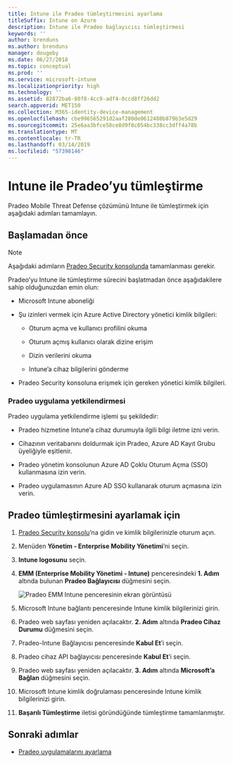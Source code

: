 ```yaml
---
title: Intune ile Pradeo tümleştirmesini ayarlama
titleSuffix: Intune on Azure
description: Intune ile Pradeo bağlayıcısı tümleştirmesi
keywords: ''
author: brenduns
ms.author: brenduns
manager: dougeby
ms.date: 06/27/2018
ms.topic: conceptual
ms.prod: ''
ms.service: microsoft-intune
ms.localizationpriority: high
ms.technology: ''
ms.assetid: 82872ba6-80f8-4cc9-adf4-0ccd8ff26dd2
search.appverid: MET150
ms.collection: M365-identity-device-management
ms.openlocfilehash: cbe996565291d2aaf280de0612480b879b3e5d29
ms.sourcegitcommit: 25e6aa3bfce58ce8d9f8c054bc338cc3dff4a78b
ms.translationtype: MT
ms.contentlocale: tr-TR
ms.lasthandoff: 03/14/2019
ms.locfileid: "57398146"
---
```

# <a name="integrate-pradeo-with-intune"></a>Intune ile Pradeo’yu tümleştirme

Pradeo Mobile Threat Defense çözümünü Intune ile tümleştirmek için aşağıdaki adımları tamamlayın.

## <a name="before-you-begin"></a>Başlamadan önce

> [!NOTE]
> Aşağıdaki adımların [Pradeo Security konsolunda](https://www.apps-security.com) tamamlanması gerekir.

Pradeo’yu Intune ile tümleştirme sürecini başlatmadan önce aşağıdakilere sahip olduğunuzdan emin olun:

-   Microsoft Intune aboneliği

-   Şu izinleri vermek için Azure Active Directory yönetici kimlik bilgileri:

    -   Oturum açma ve kullanıcı profilini okuma

    -   Oturum açmış kullanıcı olarak dizine erişim

    -   Dizin verilerini okuma

    -   Intune’a cihaz bilgilerini gönderme

-   Pradeo Security konsoluna erişmek için gereken yönetici kimlik bilgileri.

### <a name="pradeo-app-authorization"></a>Pradeo uygulama yetkilendirmesi

Pradeo uygulama yetkilendirme işlemi şu şekildedir:

-   Pradeo hizmetine Intune’a cihaz durumuyla ilgili bilgi iletme izni verin.

-   Cihazının veritabanını doldurmak için Pradeo, Azure AD Kayıt Grubu üyeliğiyle eşitlenir.

-   Pradeo yönetim konsolunun Azure AD Çoklu Oturum Açma (SSO) kullanmasına izin verin.

-   Pradeo uygulamasının Azure AD SSO kullanarak oturum açmasına izin verin.

## <a name="to-set-up-pradeo-integration"></a>Pradeo tümleştirmesini ayarlamak için

1.  [Pradeo Security konsolu](https://www.apps-security.com)’na gidin ve kimlik bilgilerinizle oturum açın.

2.  Menüden **Yönetim - Enterprise Mobility Yönetimi**’ni seçin.

3.  **Intune logosunu** seçin.

4.  **EMM (Enterprise Mobility Yönetimi - Intune)** penceresindeki **1. Adım** altında bulunan **Pradeo Bağlayıcısı** düğmesini seçin. 

    ![Pradeo EMM Intune penceresinin ekran görüntüsü](./media/pradeo_setup.png)

5. Microsoft Intune bağlantı penceresinde Intune kimlik bilgilerinizi girin.

5.  Pradeo web sayfası yeniden açılacaktır. **2. Adım** altında **Pradeo Cihaz Durumu** düğmesini seçin.

7. Pradeo-Intune Bağlayıcısı penceresinde **Kabul Et**’i seçin. 

8. Pradeo cihaz API bağlayıcısı penceresinde **Kabul Et**’i seçin.

9. Pradeo web sayfası yeniden açılacaktır. **3. Adım** altında **Microsoft’a Bağlan** düğmesini seçin. 

10. Microsoft Intune kimlik doğrulaması penceresinde Intune kimlik bilgilerinizi girin.

11. **Başarılı Tümleştirme** iletisi göründüğünde tümleştirme tamamlanmıştır.

## <a name="next-steps"></a>Sonraki adımlar

-   [Pradeo uygulamalarını ayarlama](mtd-apps-ios-app-configuration-policy-add-assign.md)
